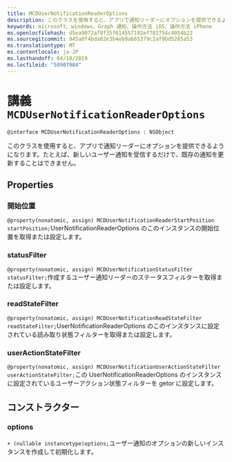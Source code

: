 ```yaml
---
title: MCDUserNotificationReaderOptions
description: このクラスを使用すると、アプリで通知リーダーにオプションを提供できるようになります。たとえば、新しいユーザー通知を受信するだけで、既存の通知を更新することはできません。
keywords: microsoft、windows、Graph 通知、操作方法 iOS、操作方法 iPhone
ms.openlocfilehash: d5ea9072af0f35f614557192ef782754c4054b22
ms.sourcegitcommit: 945a0f4bda02e3b4eb9a665379c2af9bd5285a53
ms.translationtype: MT
ms.contentlocale: ja-JP
ms.lasthandoff: 04/18/2019
ms.locfileid: "58907984"
---
```

# <a name="class-mcdusernotificationreaderoptions"></a>講義`MCDUserNotificationReaderOptions`

```
@interface MCDUserNotificationReaderOptions : NSObject
```

このクラスを使用すると、アプリで通知リーダーにオプションを提供できるようになります。たとえば、新しいユーザー通知を受信するだけで、既存の通知を更新することはできません。 

## <a name="properties"></a>Properties

### <a name="startposition"></a>開始位置
`@property(nonatomic, assign) MCDUserNotificationReaderStartPosition startPosition;`UserNotificationReaderOptions のこのインスタンスの開始位置を取得または設定します。

### <a name="statusfilter"></a>statusFilter
`@property(nonatomic, assign) MCDUserNotificationStatusFilter statusFilter;`作成するユーザー通知リーダーのステータスフィルターを取得または設定します。

### <a name="readstatefilter"></a>readStateFilter
`@property(nonatomic, assign) MCDUserNotificationReadStateFilter readStateFilter;`UserNotificationReaderOptions のこのインスタンスに設定されている読み取り状態フィルターを取得または設定します。

### <a name="useractionstatefilter"></a>userActionStateFilter
`@property(nonatomic, assign) MCDUserNotificationUserActionStateFilter userActionStateFilter;`この UserNotificationReaderOptions のインスタンスに設定されているユーザーアクション状態フィルターを getor に設定します。

## <a name="constructors"></a>コンストラクター

### <a name="options"></a>options
`+ (nullable instancetype)options;`ユーザー通知のオプションの新しいインスタンスを作成して初期化します。